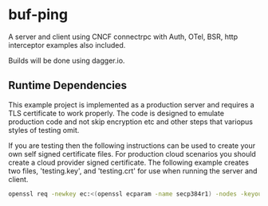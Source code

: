 # buf-ping

A server and client using CNCF connectrpc with Auth, OTel, BSR, http interceptor examples also included.

Builds will be done using dagger.io.

## Runtime Dependencies

This example project is implemented as a production server and requires a TLS certificate to work properly.  The code is designed to emulate production code and not skip encryption etc and other steps that variopus styles of testing omit.

If you are testing then the following instructions can be used to create your own self signed certificate files.  For production cloud scenarios you should create a cloud provider signed certificate.  The following example creates two files, 'testing.key', and 'testing.crt' for use when running the server and client.

```sh
openssl req -newkey ec:<(openssl ecparam -name secp384r1) -nodes -keyout testing.key -x509 -days 180 -out testing.crt -subj '/C=US/ST=CA/L=Sonoma/O=Karl Mutch, INC/OU=Org' -addext 'subjectAltName=DNS:localhost,IP:127.0.0.1'
```
